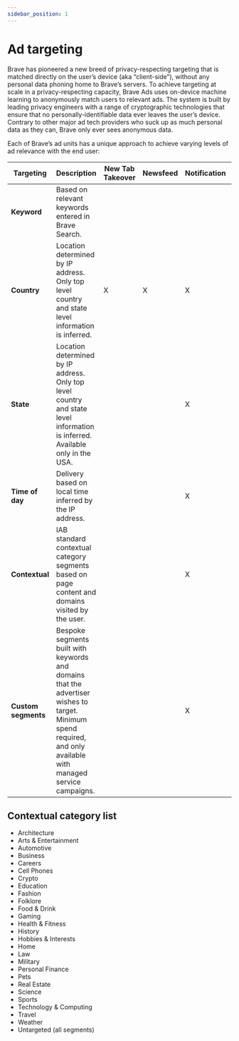 ```yaml
---
sidebar_position: 1
---
```


# Ad targeting

Brave has pioneered a new breed of privacy-respecting targeting that is matched directly on the user’s device (aka “client-side”), without any personal data phoning home to Brave’s servers. To achieve targeting at scale in a privacy-respecting capacity, Brave Ads uses on-device machine learning to anonymously match users to relevant ads. The system is built by leading privacy engineers with a range of cryptographic technologies that ensure that no personally-identifiable data ever leaves the user’s device. Contrary to other major ad tech providers who suck up as much personal data as they can, Brave only ever sees anonymous data.

Each of Brave’s ad units has a unique approach to achieve varying levels of ad relevance with the end user:

| **Targeting**       | **Description**                                                                                                                                                                                   | **New Tab Takeover** | **Newsfeed** | **Notification** | **Search** |
| ------------------- | ------------------------------------------------------------------------------------------------------------------------------------------------------------------------------------------------- | -------------------- | ------------ | ---------------- | ---------- |
| **Keyword**         | Based on relevant keywords entered in Brave Search.                                                                                                                               |                      |              |                  | X          |
| **Country**         | Location determined by IP address. Only top level country and state level information is inferred.                                                                | X                    | X            | X                | X          |
| **State**           | Location determined by IP address. Only top level country and state level information is inferred. Available only in the USA.                     |                      |              | X                | X          |
| **Time of day**     | Delivery based on local time inferred by the IP address.                                                                                                                          |                      |              | X                |            |
| **Contextual**      | IAB standard contextual category segments based on page content and domains visited by the user.                                                                                  |                      |              | X                |            |
| **Custom segments** | Bespoke segments built with keywords and domains that the advertiser wishes to target. Minimum spend required, and only available with managed service campaigns. |                      |              | X                |            |

## Contextual category list

- Architecture
- Arts & Entertainment
- Automotive
- Business
- Careers
- Cell Phones
- Crypto
- Education
- Fashion
- Folklore
- Food & Drink
- Gaming
- Health & Fitness
- History
- Hobbies & Interests
- Home
- Law
- Military
- Personal Finance
- Pets
- Real Estate
- Science
- Sports
- Technology & Computing
- Travel
- Weather
- Untargeted (all segments)

